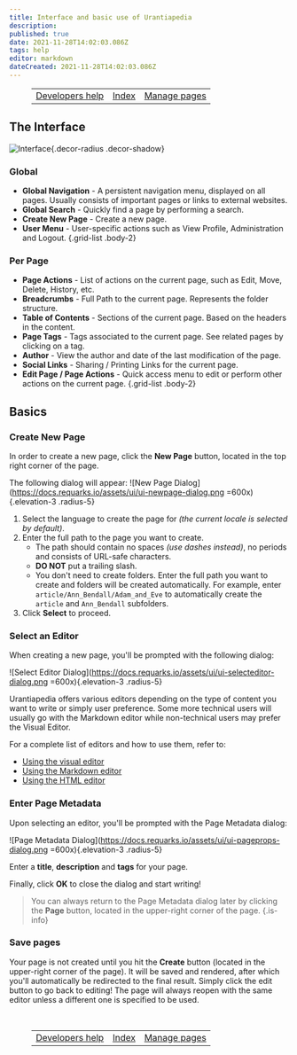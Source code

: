 ```yaml
---
title: Interface and basic use of Urantiapedia
description: 
published: true
date: 2021-11-28T14:02:03.086Z
tags: help
editor: markdown
dateCreated: 2021-11-28T14:02:03.086Z
---
```


<figure class="table chapter-navigator">
  <table>
    <tbody>
      <tr>
        <td><a href="/en/help/devs">Developers help</a></td>
        <td><a href="/en/help">Index</a></td>
        <td><a href="/en/help/web_pages">Manage pages</a></td>
      </tr>
    </tbody>
  </table>
</figure>

## The Interface

![Interface](https://docs.requarks.io/assets/ui/ui-basics.jpg){.decor-radius .decor-shadow}

### Global
- **Global Navigation** - A persistent navigation menu, displayed on all pages. Usually consists of important pages or links to external websites.
- **Global Search** - Quickly find a page by performing a search.
- **Create New Page** - Create a new page.
- **User Menu** - User-specific actions such as View Profile, Administration and Logout.
{.grid-list .body-2}

### Per Page
- **Page Actions** - List of actions on the current page, such as Edit, Move, Delete, History, etc.
- **Breadcrumbs** - Full Path to the current page. Represents the folder structure.
- **Table of Contents** - Sections of the current page. Based on the headers in the content.
- **Page Tags** - Tags associated to the current page. See related pages by clicking on a tag.
- **Author** - View the author and date of the last modification of the page.
- **Social Links** - Sharing / Printing Links for the current page.
- **Edit Page / Page Actions** - Quick access menu to edit or perform other actions on the current page.
{.grid-list .body-2}

## Basics

### Create New Page

In order to create a new page, click the **New Page** button, located in the top right corner of the page.

The following dialog will appear:
![New Page Dialog](https://docs.requarks.io/assets/ui/ui-newpage-dialog.png =600x){.elevation-3 .radius-5}

1. Select the language to create the page for *(the current locale is selected by default)*.
2. Enter the full path to the page you want to create.
   - The path should contain no spaces *(use dashes instead)*, no periods and consists of URL-safe characters.
   - **DO NOT** put a trailing slash.
   - You don't need to create folders. Enter the full path you want to create and folders will be created automatically. For example, enter `article/Ann_Bendall/Adam_and_Eve` to automatically create the `article` and `Ann_Bendall` subfolders.
1. Click **Select** to proceed.

### Select an Editor

When creating a new page, you'll be prompted with the following dialog:

![Select Editor Dialog](https://docs.requarks.io/assets/ui/ui-selecteditor-dialog.png =600x){.elevation-3 .radius-5}

Urantiapedia offers various editors depending on the type of content you want to write or simply user preference. Some more technical users will usually go with the Markdown editor while non-technical users may prefer the Visual Editor.

For a complete list of editors and how to use them, refer to:
- [Using the visual editor](/en/help/web_visual_editor)
- [Using the Markdown editor](/en/help/web_markdown_editor)
- [Using the HTML editor](/en/help/web_html_editor)

### Enter Page Metadata

Upon selecting an editor, you'll be prompted with the Page Metadata dialog:

![Page Metadata Dialog](https://docs.requarks.io/assets/ui/ui-pageprops-dialog.png =600x){.elevation-3 .radius-5}

Enter a **title**, **description** and **tags** for your page.

Finally, click **OK** to close the dialog and start writing!

> You can always return to the Page Metadata dialog later by clicking the **Page** button, located in the upper-right corner of the page.
{.is-info}

### Save pages

Your page is not created until you hit the **Create** button (located in the upper-right corner of the page). It will be saved and rendered, after which you'll automatically be redirected to the final result. Simply click the edit button to go back to editing! The page will always reopen with the same editor unless a different one is specified to be used.

<br>

<figure class="table chapter-navigator">
  <table>
    <tbody>
      <tr>
        <td><a href="/en/help/devs">Developers help</a></td>
        <td><a href="/en/help">Index</a></td>
        <td><a href="/en/help/web_pages">Manage pages</a></td>
      </tr>
    </tbody>
  </table>
</figure>
